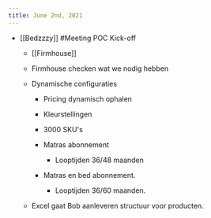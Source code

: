 ```yaml
---
title: June 2nd, 2021
---
```


- [[Bedzzzy]] #Meeting  POC Kick-off 
	 - [[Firmhouse]]

	 - Firmhouse checken wat we nodig hebben

	 - Dynamische configuraties
		 - Pricing dynamisch ophalen

		 - Kleurstellingen

		 - 3000 SKU's

		 - Matras abonnement 
			 - Looptijden 36/48 maanden

		 - Matras en bed abonnement.
			 - Looptijden 36/60 maanden. 

	 - Excel gaat Bob aanleveren structuur voor producten.
